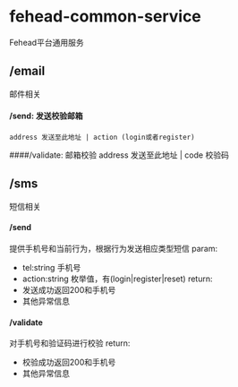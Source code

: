 # fehead-common-service
Fehead平台通用服务
## /email 
邮件相关
#### /send: 发送校验邮箱
    address 发送至此地址 | action (login或者register)
####/validate: 邮箱校验
    address 发送至此地址 | code 校验码
## /sms 
短信相关
#### /send
提供手机号和当前行为，根据行为发送相应类型短信
param:
- tel:string 手机号
- action:string 枚举值，有(login|register|reset)
return:
- 发送成功返回200和手机号
- 其他异常信息
#### /validate
对手机号和验证码进行校验
return:
- 校验成功返回200和手机号
- 其他异常信息
    
